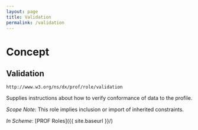 ```yaml
---
layout: page
title: Validation
permalink: /validation
---
```

# Concept

## Validation

`http://www.w3.org/ns/dx/prof/role/validation`

Supplies instructions about how to verify conformance of data to the profile.

_Scope Note_: This role implies inclusion or import of inherited constraints.

_In Scheme_: [PROF Roles]({{ site.baseurl }}/)
